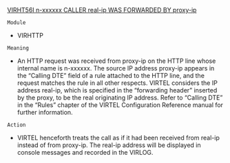 [VIRHT56I n-xxxxxx CALLER real-ip WAS FORWARDED BY proxy-ip](https://virtel.readthedocs.io/en/latest/manuals/virtel/Virtel459MG/messages.html?highlight=VIRHT56I#VIRHT56I)

`Module`
- VIRHTTP

`Meaning`
- An HTTP request was received from proxy-ip on the HTTP line whose internal name is n-xxxxxx. The source IP address proxy-ip appears in the “Calling DTE” field of a rule attached to the HTTP line, and the request matches the rule in all other respects. VIRTEL considers the IP address real-ip, which is specified in the “forwarding header” inserted by the proxy, to be the real originating IP address. Refer to “Calling DTE” in the “Rules” chapter of the VIRTEL Configuration Reference manual for further information.

`Action`
- VIRTEL henceforth treats the call as if it had been received from real-ip instead of from proxy-ip. The real-ip address will be displayed in console messages and recorded in the VIRLOG.
